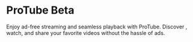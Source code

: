 # ProTube Beta 
 Enjoy ad-free streaming and seamless playback with ProTube. Discover  , watch, and share your favorite videos without the hassle of ads.

